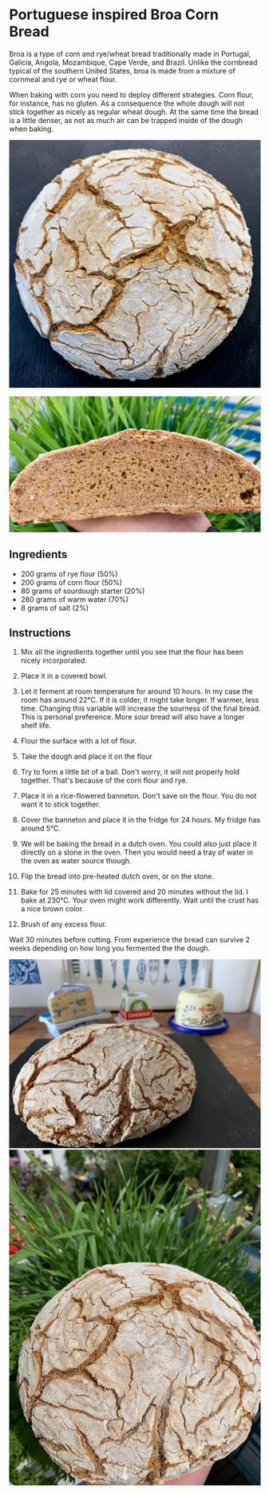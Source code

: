 # Portuguese inspired Broa Corn Bread

Broa is a type of corn and rye/wheat bread traditionally made in Portugal,
Galicia, Angola, Mozambique, Cape Verde, and Brazil. Unlike the cornbread
typical of the southern United States, broa is made from a mixture of
cornmeal and rye or wheat flour.

When baking with corn you need to deploy different strategies.
Corn flour, for instance, has no gluten.  As a consequence the whole dough
will not stick together as nicely as regular wheat dough.
At the same time the bread is a little denser, as not as
much air can be trapped inside of the dough when baking.

![Portuguese Broa Bread](../../images/portuguese-broa-corn-bread-1.jpg)

![Portuguese Broa Bread](../../images/portuguese-broa-corn-bread-4.jpg)


## Ingredients
* 200 grams of rye flour (50%)
* 200 grams of corn flour (50%)
* 80 grams of sourdough starter (20%)
* 280 grams of warm water (70%)
* 8 grams of salt (2%)

## Instructions
1. Mix all the ingredients together until you see that the flour has been nicely incorporated.

2. Place it in a covered bowl.

3. Let it ferment at room temperature for around 10 hours. In my case
the room has around 22°C. If it is colder, it might take longer.
If warmer, less time. Changing this variable will increase the sourness of the
final bread. This is personal preference. More sour bread will also have a
longer shelf life.

4. Flour the surface with a lot of flour.

5. Take the dough and place it on the flour

6. Try to form a little bit of a ball. Don't worry, it will not properly hold
   together. That's because of the corn flour and rye.

7. Place it in a rice-flowered banneton. Don't save on the flour. You do not
   want it to stick together.

8. Cover the banneton and place it in the fridge for 24 hours. My fridge has
   around 5°C.

9. We will be baking the bread in a dutch oven. You could also just place it
directly on a stone in the oven. Then you would need a tray of water in the
oven as water source though.

10. Flip the bread into pre-heated dutch oven, or on the stone.

11. Bake for 25 minutes with lid covered and 20 minutes without the lid.
I bake at 230°C. Your oven might work differently. Wait until the crust has a
nice brown color.

12. Brush of any excess flour.

Wait 30 minutes before cutting. From experience the bread can survive 2 weeks
depending on how long you fermented the the dough.

![Portuguese Broa Bread](../../images/portuguese-broa-corn-bread-2.jpg)
![Portuguese Broa Bread](../../images/portuguese-broa-corn-bread-3.jpg)
